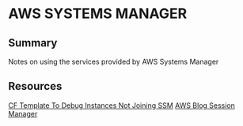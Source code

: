 # AWS SYSTEMS MANAGER

## Summary

Notes on using the services provided by AWS Systems Manager

## Resources

[CF Template To Debug Instances Not Joining SSM](https://aws.amazon.com/blogs/mt/reporting-and-remediating-ec2-instances-that-aws-systems-manager-doesnt-list-as-managed-instances/)
[AWS Blog Session Manager](https://aws.amazon.com/blogs/mt/vr-beneficios-session-manager/)
